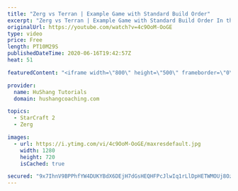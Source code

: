 ```yaml
---
title: "Zerg vs Terran | Example Game with Standard Build Order"
excerpt: "Zerg vs Terran | Example Game with Standard Build Order In this guide we learn how to defend early Terran attacks.  Coaching -------------------------------------------------------------------------- Interested in Starcraft lessons? Check out my website! I would love to help you improve and reach your"
originalUrl: https://youtube.com/watch?v=4c9OoM-OoGE
type: video
price: Free
length: PT10M29S
publishedDateTime: 2020-06-16T19:42:57Z
heat: 51

featuredContent: "<iframe width=\"800\" height=\"500\" frameborder=\"0\" src=\"https://www.youtube.com/embed/4c9OoM-OoGE\" allow=\"accelerometer; autoplay; encrypted-media; gyroscope; picture-in-picture\" allowfullscreen></iframe>"

provider:
  name: HuShang Tutorials
  domain: hushangcoaching.com

topics:
  - StarCraft 2
  - Zerg

images:
  - url: https://i.ytimg.com/vi/4c9OoM-OoGE/maxresdefault.jpg
    width: 1280
    height: 720
    isCached: true

secured: "9x7IhnV9BPPhfYW4DUKYBdX6DEjH7dGsHEQHFPcJlwIq1rLlDpHETWMOUj8OzUv35idgLoToz0Za5xsF0NyoihB9DFnNpVc7fHxTBwrbfiD78Hl4viEemhsX2EyZ56Mr3PAs0+kIRh4DwjdWe7W0XIozmVnRg5+M7kC9qGtQ0QISitfY0RJW7juiZccJbhZoD7x3cmeIXdBD3PIu6C1KcqR5fM4OGVf7bPeB+O1jNnTOmXZuQ04H4CP3Wqll6Wru4Oixf2RbqDUTS5WNJyeL9aCowIsL9sboEbdKQKOnEmXq3hLeDCFZJKX6I0NrZDrfA0DmrqUFiU7gTwJmKRTji/3Jt5jT84jZ0VZrk6LZXpph08uhYbGdEZ+BcRL6kUIR8PBJvoAGV5rbJcwjKyhN+Pm3MtUX/gDQm/RIMLIwLf8=;GyCSs53oA3lNY9l8nAc0tw=="
---
```


